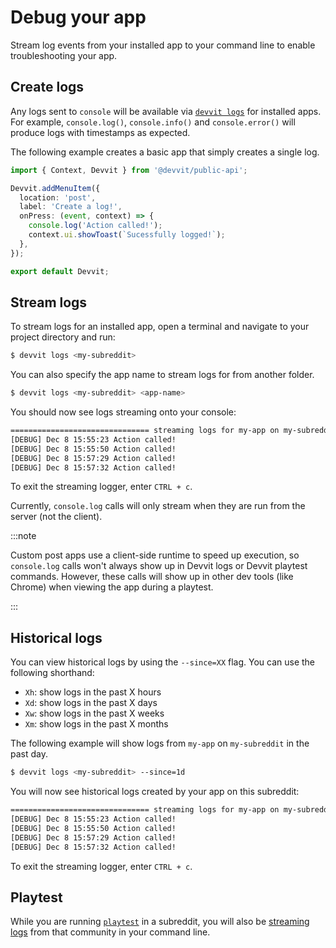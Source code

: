 # Debug your app

Stream log events from your installed app to your command line to enable troubleshooting your app.

## Create logs

Any logs sent to `console` will be available via [`devvit logs`](../cli/logs.md) for installed apps. For example, `console.log()`, `console.info()` and `console.error()` will produce logs with timestamps as expected.

The following example creates a basic app that simply creates a single log.

```typescript title="main.tsx"
import { Context, Devvit } from '@devvit/public-api';

Devvit.addMenuItem({
  location: 'post',
  label: 'Create a log!',
  onPress: (event, context) => {
    console.log('Action called!');
    context.ui.showToast(`Sucessfully logged!`);
  },
});

export default Devvit;
```

## Stream logs

To stream logs for an installed app, open a terminal and navigate to your project directory and run:

```bash
$ devvit logs <my-subreddit>
```

You can also specify the app name to stream logs for from another folder.

```bash
$ devvit logs <my-subreddit> <app-name>
```

You should now see logs streaming onto your console:

```bash
=============================== streaming logs for my-app on my-subreddit ================================
[DEBUG] Dec 8 15:55:23 Action called!
[DEBUG] Dec 8 15:55:50 Action called!
[DEBUG] Dec 8 15:57:29 Action called!
[DEBUG] Dec 8 15:57:32 Action called!
```

To exit the streaming logger, enter `CTRL + c`.

Currently, `console.log` calls will only stream when they are run from the server (not the client).

:::note

Custom post apps use a client-side runtime to speed up execution, so `console.log` calls won't always show up in Devvit logs or Devvit playtest commands. However, these calls will show up in other dev tools (like Chrome) when viewing the app during a playtest.

:::

## Historical logs

You can view historical logs by using the `--since=XX` flag. You can use the following shorthand:

- `Xh`: show logs in the past X hours
- `Xd`: show logs in the past X days
- `Xw`: show logs in the past X weeks
- `Xm`: show logs in the past X months

The following example will show logs from `my-app` on `my-subreddit` in the past day.

```bash
$ devvit logs <my-subreddit> --since=1d
```

You will now see historical logs created by your app on this subreddit:

```bash
=============================== streaming logs for my-app on my-subreddit ================================
[DEBUG] Dec 8 15:55:23 Action called!
[DEBUG] Dec 8 15:55:50 Action called!
[DEBUG] Dec 8 15:57:29 Action called!
[DEBUG] Dec 8 15:57:32 Action called!
```

To exit the streaming logger, enter `CTRL + c`.

## Playtest

While you are running [`playtest`](./playtest.md) in a subreddit, you will also be [streaming logs](#create-logs) from that community in your command line.
